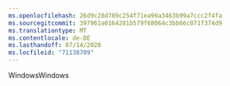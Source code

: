```yaml
---
ms.openlocfilehash: 26d9c28d789c254f71ea99a3463b99a7ccc2f4fa
ms.sourcegitcommit: 397961a0164281b579f68064c3bb66c071f374d9
ms.translationtype: MT
ms.contentlocale: de-DE
ms.lasthandoff: 07/14/2020
ms.locfileid: "71138709"
---
```

<span data-ttu-id="c9430-101">Windows</span><span class="sxs-lookup"><span data-stu-id="c9430-101">Windows</span></span>
